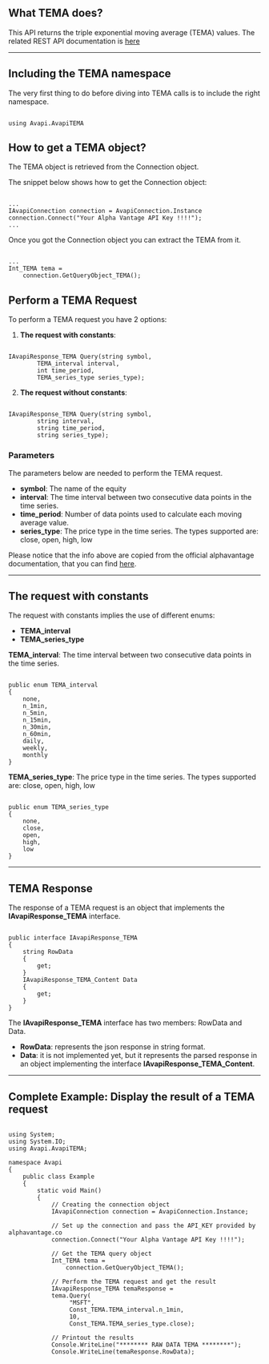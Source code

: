 ## What TEMA does?
This API returns the triple exponential moving average (TEMA) values. The related REST API documentation is [here](https://www.alphavantage.co/documentation/#tema)  

***
## Including the TEMA namespace
The very first thing to do before diving into TEMA calls is to include the right namespace.  

```

using Avapi.AvapiTEMA

```

## How to get a TEMA object?
The TEMA object is retrieved from the Connection object.  

The snippet below shows how to get the Connection object:
```

...
IAvapiConnection connection = AvapiConnection.Instance
connection.Connect("Your Alpha Vantage API Key !!!!");
...

```
Once you got the Connection object you can extract the TEMA from it.
```

...
Int_TEMA tema = 
	connection.GetQueryObject_TEMA();

```

## Perform a TEMA Request
To perform a TEMA request you have 2 options:
1. **The request with constants**:

```

IAvapiResponse_TEMA Query(string symbol,
		TEMA_interval interval,
		int time_period,
		TEMA_series_type series_type);

```  

2. **The request without constants**:

```

IAvapiResponse_TEMA Query(string symbol,
		string interval,
		string time_period,
		string series_type);

```  

### Parameters
The parameters below are needed to perform the TEMA request.  
* **symbol**: The name of the equity
* **interval**: The time interval between two consecutive data points in the time series.
* **time_period**: Number of data points used to calculate each moving average value.
* **series_type**: The price type in the time series. The types supported are: close, open, high, low

Please notice that the info above are copied from the official alphavantage documentation, that you can find [here](https://www.alphavantage.co/documentation/).  

***
## The request with constants
The request with constants implies the use of different enums:
* **TEMA_interval**
* **TEMA_series_type**

**TEMA_interval**: The time interval between two consecutive data points in the time series.
```  

public enum TEMA_interval
{
	none,
	n_1min,
	n_5min,
	n_15min,
	n_30min,
	n_60min,
	daily,
	weekly,
	monthly
}

```  
**TEMA_series_type**: The price type in the time series. The types supported are: close, open, high, low
```  

public enum TEMA_series_type
{
	none,
	close,
	open,
	high,
	low
}

```  
  

***
## TEMA Response
The response of a TEMA request is an object that implements the **IAvapiResponse_TEMA** interface.
```

public interface IAvapiResponse_TEMA
{
    string RowData
    {
        get;
    }
    IAvapiResponse_TEMA_Content Data
    {
        get;
    }
}

```
The **IAvapiResponse_TEMA** interface has two members: RowData and Data.
* **RowData**: represents the json response in string format.
* **Data**: it is not implemented yet, but it represents the parsed response in an object implementing the interface **IAvapiResponse_TEMA_Content**.
  

***
## Complete Example: Display the result of a TEMA request
```

using System;
using System.IO;
using Avapi.AvapiTEMA;

namespace Avapi
{
    public class Example
    {
        static void Main()
        {
            // Creating the connection object
            IAvapiConnection connection = AvapiConnection.Instance;

            // Set up the connection and pass the API_KEY provided by alphavantage.co
            connection.Connect("Your Alpha Vantage API Key !!!!");

            // Get the TEMA query object
            Int_TEMA tema =
                connection.GetQueryObject_TEMA();

            // Perform the TEMA request and get the result
            IAvapiResponse_TEMA temaResponse = 
            tema.Query(
                 "MSFT",
                 Const_TEMA.TEMA_interval.n_1min,
                 10,
                 Const_TEMA.TEMA_series_type.close);

            // Printout the results
            Console.WriteLine("******** RAW DATA TEMA ********");
            Console.WriteLine(temaResponse.RowData);

```
